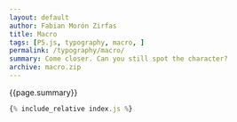 ```yaml
---  
layout: default
author: Fabian Morón Zirfas
title: Macro
tags: [P5.js, typography, macro, ]
permalink: /typography/macro/
summary: Come closer. Can you still spot the character?
archive: macro.zip
---  
```


{{page.summary}}

<!-- more -->

<div id="sketch"></div>

```js
{% include_relative index.js %}
```

<script type="text/javascript" src="{{site.baseurl}}/assets/js/p5.min.js"></script>
<script type="text/javascript" src="{{site.baseurl}}/{{ page.path | replace:'.md','.js' }}"></script>